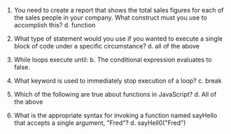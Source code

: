 1. You need to create a report that shows the total sales figures for each of the sales people in your company. What construct must you use to accomplish this?
d. function

2. What type of statement would you use if you wanted to execute a single block of code under a specific circumstance?
d. all of the above

3. While loops execute until:
b. The conditional expression evaluates to false.

4. What keyword is used to immediately stop execution of a loop?
c. break 

5. Which of the following are true about functions in JavaScript?
d. All of the above

6. What is the appropriate syntax for invoking a function named sayHello that accepts a single argument, "Fred"?
d. sayHell0("Fred")





